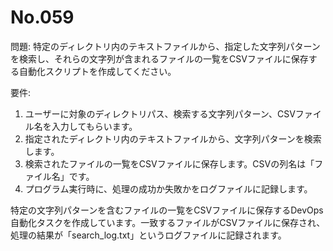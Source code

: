 # No.059

問題: 特定のディレクトリ内のテキストファイルから、指定した文字列パターンを検索し、それらの文字列が含まれるファイルの一覧をCSVファイルに保存する自動化スクリプトを作成してください。

要件:

1. ユーザーに対象のディレクトリパス、検索する文字列パターン、CSVファイル名を入力してもらいます。
1. 指定されたディレクトリ内のテキストファイルから、文字列パターンを検索します。
1. 検索されたファイルの一覧をCSVファイルに保存します。CSVの列名は「ファイル名」です。
1. プログラム実行時に、処理の成功か失敗かをログファイルに記録します。

特定の文字列パターンを含むファイルの一覧をCSVファイルに保存するDevOps自動化タスクを作成しています。一致するファイルがCSVファイルに保存され、処理の結果が「search_log.txt」というログファイルに記録されます。

